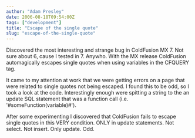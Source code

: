 ```yaml
---
author: "Adam Presley"
date: 2006-08-18T09:54:00Z
tags: ["development"]
title: "Escape of the single quote"
slug: "escape-of-the-single-quote"
---
```


Discovered the most interesting and strange bug in ColdFusion MX 7. Not
sure about 6, cause I tested in 7. Anywho. With the MX release
ColdFusion automagically escapes single quotes when using variables in
the CFQUERY tag.

It came to my attention at work that we were getting errors on a page
that were related to single quotes not being escaped. I found this to be
odd, so I took a look at the code. Interestingly enough were spitting a
string to the an update SQL statement that was a function call (i.e.
'#someFunction(variable)#').

After some experimenting I discovered that ColdFusion fails to escape
single quotes in this VERY condition. ONLY in update statements. Not
select. Not insert. Only update. Odd.

